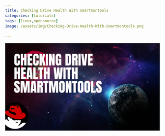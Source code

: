 ```yaml
---
title: Checking Drive Health With Smartmontools
categories: [tutorials]
tags: [linux,opensource]
image: /assets/img/Checking-Drive-Health-With-Smartmontools.png

---
```


![Alt Text](/assets/img/Checking-Drive-Health-With-Smartmontools.png)

